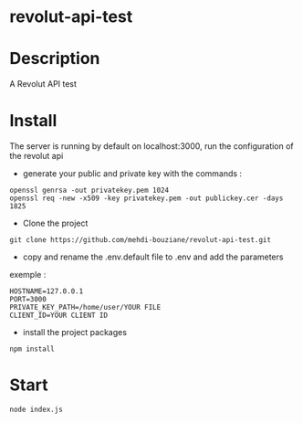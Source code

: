 # revolut-api-test

Description
=====

A Revolut API test

Install
====

The server is running by default on localhost:3000, run the configuration of the revolut api

- generate your public and private key with the commands :

```console
openssl genrsa -out privatekey.pem 1024
openssl req -new -x509 -key privatekey.pem -out publickey.cer -days 1825
```

- Clone the project
```console
git clone https://github.com/mehdi-bouziane/revolut-api-test.git
```

- copy and rename the .env.default file to .env and add the parameters

exemple :
```
HOSTNAME=127.0.0.1
PORT=3000
PRIVATE_KEY_PATH=/home/user/YOUR FILE
CLIENT_ID=YOUR CLIENT ID
```

- install the project packages
```console
npm install
```
Start
===
```console
node index.js
```




